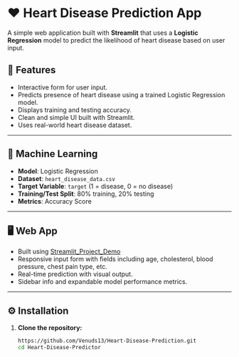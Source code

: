 # ❤️ Heart Disease Prediction App

A simple web application built with **Streamlit** that uses a **Logistic Regression** model to predict the likelihood of heart disease based on user input.

## 🚀 Features

- Interactive form for user input.
- Predicts presence of heart disease using a trained Logistic Regression model.
- Displays training and testing accuracy.
- Clean and simple UI built with Streamlit.
- Uses real-world heart disease dataset.

---

## 🧠 Machine Learning

- **Model**: Logistic Regression
- **Dataset**: `heart_disease_data.csv`
- **Target Variable**: `target` (1 = disease, 0 = no disease)
- **Training/Test Split**: 80% training, 20% testing
- **Metrics**: Accuracy Score

---

## 🖥️ Web App

- Built using [Streamlit_Project_Demo](https://heart-disease-prediction-gcvvarmpjhn9vtnx5uhtju.streamlit.app/)
- Responsive input form with fields including age, cholesterol, blood pressure, chest pain type, etc.
- Real-time prediction with visual output.
- Sidebar info and expandable model performance metrics.

---

## ⚙️ Installation

1. **Clone the repository:**
   ```bash
   https://github.com/Venuds13/Heart-Disease-Prediction.git
   cd Heart-Disease-Predictor
